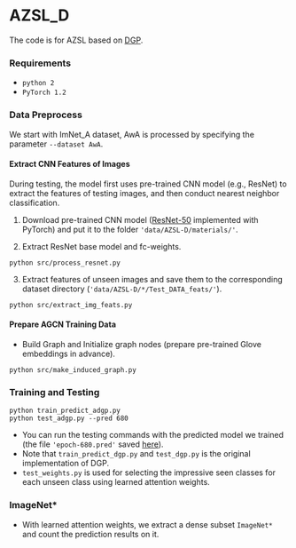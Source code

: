 # AZSL_D
The code is for AZSL based on [DGP](https://github.com/yinboc/DGP).


### Requirements
* `python 2`
* `PyTorch 1.2`  


### Data Preprocess
We start with ImNet_A dataset, AwA is processed by specifying the parameter `--dataset AwA`. 

#### Extract CNN Features of Images
During testing, the model first uses pre-trained CNN model (e.g., ResNet) to extract the features of testing images, and then conduct nearest neighbor classification.  

1. Download pre-trained CNN model ([ResNet-50](https://download.pytorch.org/models/resnet50-19c8e357.pth) implemented with PyTorch)
and put it to the folder `'data/AZSL-D/materials/'`.

2. Extract ResNet base model and fc-weights.
```
python src/process_resnet.py
```
3. Extract features of unseen images and save them to the corresponding dataset directory (`'data/AZSL-D/*/Test_DATA_feats/'`).
```
python src/extract_img_feats.py
```

#### Prepare AGCN Training Data

* Build Graph and Initialize graph nodes (prepare pre-trained Glove embeddings in advance).
```
python src/make_induced_graph.py
```

### Training and Testing

```
python train_predict_adgp.py
python test_adgp.py --pred 680
```
* You can run the testing commands with the predicted model we trained (the file `'epoch-680.pred'` saved [here](https://drive.google.com/open?id=1zyhX_TiT7WWRXEFhgpsg3r-H_JkrIreT)).
* Note that `train_predict_dgp.py` and `test_dgp.py` is the original implementation of DGP. 
* `test_weights.py` is used for selecting the impressive seen classes for each unseen class using learned attention weights.


### ImageNet*
* With learned attention weights, we extract a dense subset `ImageNet*` and count the prediction results on it.
